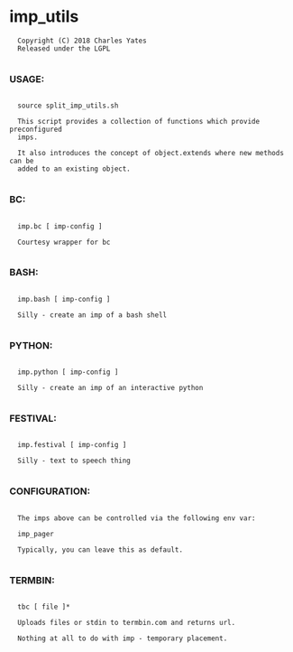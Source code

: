 # imp_utils
```
  Copyright (C) 2018 Charles Yates
  Released under the LGPL
 
```
###  USAGE:
```

  source split_imp_utils.sh

  This script provides a collection of functions which provide preconfigured 
  imps.

  It also introduces the concept of object.extends where new methods can be 
  added to an existing object.
 
```
###  BC:
```
 
  imp.bc [ imp-config ]

  Courtesy wrapper for bc
 
```
###  BASH:
```
 
  imp.bash [ imp-config ]

  Silly - create an imp of a bash shell
 
```
###  PYTHON:
```
 
  imp.python [ imp-config ]

  Silly - create an imp of an interactive python
 
```
###  FESTIVAL:
```
 
  imp.festival [ imp-config ]

  Silly - text to speech thing
 
```
###  CONFIGURATION:
```

  The imps above can be controlled via the following env var:

  imp_pager

  Typically, you can leave this as default.
 
```
###  TERMBIN:
```
 
  tbc [ file ]*

  Uploads files or stdin to termbin.com and returns url.

  Nothing at all to do with imp - temporary placement.
```
